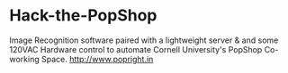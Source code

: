 Hack-the-PopShop
================

Image Recognition software paired with a lightweight server &amp; and some 120VAC Hardware control to automate Cornell University&#39;s PopShop Co-working Space.  http://www.popright.in